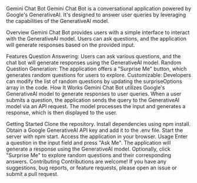 
Gemini Chat Bot
Gemini Chat Bot is a conversational application powered by Google's GenerativeAI. It's designed to answer user queries by leveraging the capabilities of the GenerativeAI model.

Overview
Gemini Chat Bot provides users with a simple interface to interact with the GenerativeAI model. Users can ask questions, and the application will generate responses based on the provided input.

Features
Question Answering: Users can ask various questions, and the chat bot will generate responses using the GenerativeAI model.
Random Question Generation: The application offers a "Surprise Me" button, which generates random questions for users to explore.
Customizable: Developers can modify the list of random questions by updating the surpriseOptions array in the code.
How It Works
Gemini Chat Bot utilizes Google's GenerativeAI model to generate responses to user queries. When a user submits a question, the application sends the query to the GenerativeAI model via an API request. The model processes the input and generates a response, which is then displayed to the user.

Getting Started
Clone the repository.
Install dependencies using npm install.
Obtain a Google GenerativeAI API key and add it to the .env file.
Start the server with npm start.
Access the application in your browser.
Usage
Enter a question in the input field and press "Ask Me".
The application will generate a response using the GenerativeAI model.
Optionally, click "Surprise Me" to explore random questions and their corresponding answers.
Contributing
Contributions are welcome! If you have any suggestions, bug reports, or feature requests, please open an issue or submit a pull request.
